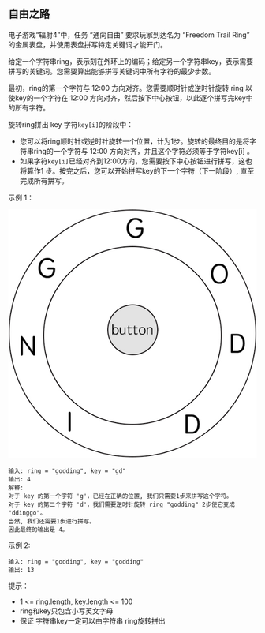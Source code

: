 ## 自由之路

电子游戏“辐射4”中，任务 “通向自由” 要求玩家到达名为 “Freedom Trail Ring” 的金属表盘，并使用表盘拼写特定关键词才能开门。

给定一个字符串ring，表示刻在外环上的编码；给定另一个字符串key，表示需要拼写的关键词。您需要算出能够拼写关键词中所有字符的最少步数。

最初，ring的第一个字符与 12:00 方向对齐。您需要顺时针或逆时针旋转 ring 以使key的一个字符在 12:00 方向对齐，然后按下中心按钮，以此逐个拼写完key中的所有字符。

旋转ring拼出 key 字符`key[i]`的阶段中：

* 您可以将ring顺时针或逆时针旋转一个位置，计为1步。旋转的最终目的是将字符串ring的一个字符与 12:00 方向对齐，并且这个字符必须等于字符key[i] 。
* 如果字符`key[i]`已经对齐到12:00方向，您需要按下中心按钮进行拼写，这也将算作1 步。按完之后，您可以开始拼写key的下一个字符（下一阶段）, 直至完成所有拼写。


示例 1：

![](../images/514.freedom-trail.png)
```
输入: ring = "godding", key = "gd"
输出: 4
解释:
对于 key 的第一个字符 'g'，已经在正确的位置, 我们只需要1步来拼写这个字符。
对于 key 的第二个字符 'd'，我们需要逆时针旋转 ring "godding" 2步使它变成 "ddinggo"。
当然, 我们还需要1步进行拼写。
因此最终的输出是 4。
```

示例 2:

```
输入: ring = "godding", key = "godding"
输出: 13
```

提示：

* 1 <= ring.length, key.length <= 100
* ring和key只包含小写英文字母
* 保证 字符串key一定可以由字符串 ring旋转拼出